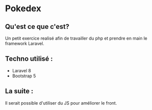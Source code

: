 # Pokedex

## Qu'est ce que c'est?
Un petit exercice realisé afin de travailler du php et prendre en main le framework Laravel.

## Techno utilisé : 
- Laravel 8
- Bootstrap 5

## La suite : 
Il serait possible d'utiliser du JS pour améliorer le front.
